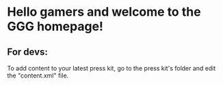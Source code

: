 # Hello gamers and welcome to the GGG homepage!

## For devs:

To add content to your latest press kit, go to the press kit's folder and edit the "content.xml" file.